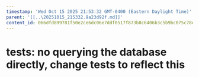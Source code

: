 ```yaml
---
timestamp: 'Wed Oct 15 2025 21:53:32 GMT-0400 (Eastern Daylight Time)'
parent: '[[..\20251015_215332.9a23d92f.md]]'
content_id: 066dfd899781f50e2ce6dc06e7ddf0517f873b8c6406b3c5b9bc075c78e2ab60
---
```


# tests: no querying the database directly, change tests to reflect this

